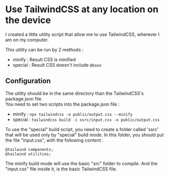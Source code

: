 # Use TailwindCSS at any location on the device
I created a little utility script that allow me to use TailwindCSS, wherever I am on my computer.

This utility can be run by 2 methods :
- minify : Result CSS is minified
- special : Result CSS doesn't include ```@base```

## Configuration
The utility should be in the same directory than the TailwindCSS's package.json file.<br>
You need to set two scripts into the package.json file :
- minify : ```npx tailwindcss -o public/output.css --minify```
- special : ```tailwindcss build -i ssrc/input.css -o public/output.css```

To use the "special" build script, you need to create a folder called 'ssrc' that will be used only by "special" build mode. In this folder, you should put the file "input.css", with the following content :
```
@tailwind components;
@tailwind utilities;
```

The minify build mode will use the basic "src" folder to compile. And the "input.css" file inside it, is the basic TailwindCSS file.
